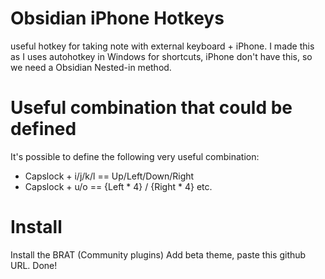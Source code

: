 # Obsidian iPhone Hotkeys
useful hotkey for taking note with external keyboard + iPhone. I made this as I uses autohotkey in Windows for shortcuts, iPhone don't have this, so we need a Obsidian Nested-in method.

# Useful combination that could be defined
It's possible to define the following very useful combination:
- Capslock + i/j/k/l == Up/Left/Down/Right
- Capslock + u/o == {Left * 4} / {Right * 4}
etc.

# Install
Install the BRAT (Community plugins)
Add beta theme, paste this github URL.
Done!

